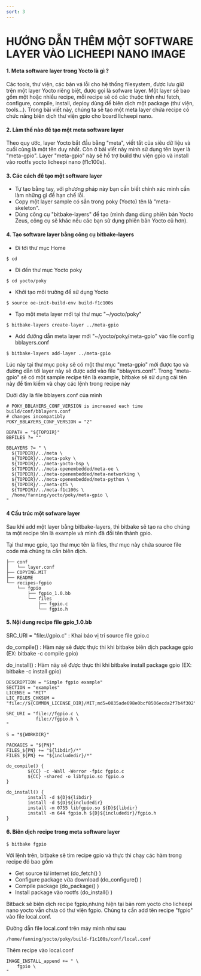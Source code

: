 ```yaml
---
sort: 3
---
```


# HƯỚNG DẪN THÊM MỘT SOFTWARE LAYER VÀO LICHEEPI NANO IMAGE


#### 1. Meta software layer trong Yocto là gì ?

Các tools, thư viện, các bản vá lỗi cho hệ thống filesystem, được lưu giữ trên một layer Yocto riêng biệt,
được gọi là sofware layer. Một layer sẽ bao gồm một hoặc nhiểu recipe, mỗi recipe sẽ có các thuộc tính
như fetch, configure, compile, install, deploy dùng để biên dịch một package (thư viện, tools...). Trong
bài viết này, chúng ta sẽ tạo một meta layer chứa recipe có chức năng biên dịch thư viện gpio cho board 
licheepi nano.


#### 2. Làm thế nào để tạo một meta software layer

Theo quy ước, layer Yocto bắt đầu bằng "meta", viết tắt của siêu dữ liệu và cuối cùng là một tên duy nhất.
Còn ở bài viết này mình sử dụng tên layer là "meta-gpio". Layer "meta-gpio" này sẽ hổ trợ build thư viện 
gpio và install vào rootfs yocto licheepi nano (f1c100s).

#### 3. Các cách để tạo một software layer
- Tự tạo bằng tay, với phương pháp này bạn cần biết chính xác mình cần làm những gì để hạn chế lỗi.
- Copy một layer sample có sẳn trong poky (Yocto) tên là "meta-skeleton".
- Dùng công cụ "bitbake-layers" để tạo (mình đang dùng phiên bản Yocto Zeus, công cụ sẽ khác nếu các bạn
sử dụng phiên bản Yocto cũ hơn).

#### 4. Tạo software layer bằng công cụ bitbake-layers
- Đi tới thư mục Home

```shell
$ cd
```
- Đi đến thư mục Yocto poky

```shell
$ cd yocto/poky
```

- Khởi tạo môi trường để sử dụng Yocto

```shell
$ source oe-init-build-env build-f1c100s
```

- Tạo một meta layer mới tại thư mục "~/yocto/poky"

```shell
$ bitbake-layers create-layer ../meta-gpio
```

- Add đường dẫn meta layer mới "~/yocto/poky/meta-gpio" vào file config bblayers.conf

```shell
$ bitbake-layers add-layer ../meta-gpio
```

Lúc này tại thư mục poky sẽ có một thư mục "meta-gpio" mới được tạo và đường dẫn tới layer này sẽ được add vào 
file "bblayers.conf". Trong "meta-gpio" sẽ có một sample recipe tên là example, bitbake sẽ sử dụng cái 
tên này để tìm kiếm và chạy các lệnh trong recipe này


Dưới đây là file bblayers.conf của mình

```shell
# POKY_BBLAYERS_CONF_VERSION is increased each time build/conf/bblayers.conf
# changes incompatibly
POKY_BBLAYERS_CONF_VERSION = "2"

BBPATH = "${TOPDIR}"
BBFILES ?= ""

BBLAYERS ?= " \
  ${TOPDIR}/../meta \
  ${TOPDIR}/../meta-poky \
  ${TOPDIR}/../meta-yocto-bsp \
  ${TOPDIR}/../meta-openembedded/meta-oe \
  ${TOPDIR}/../meta-openembedded/meta-networking \
  ${TOPDIR}/../meta-openembedded/meta-python \
  ${TOPDIR}/../meta-qt5 \
  ${TOPDIR}/../meta-f1c100s \
  /home/fanning/yocto/poky/meta-gpio \
"
```

#### 4 Cấu trúc một sofware layer

Sau khi add một layer bằng bitbake-layers, thì bitbake sẽ tạo ra cho chúng ta một recipe tên là example
và mình đã đổi tên thành gpio.

Tại thư mục gpio, tạo thư mục tên là files, thư mục này chứa source file code mà chúng ta cần biên dịch.

```shell
├── conf
│   └── layer.conf
├── COPYING.MIT
├── README
└── recipes-fgpio
    └── fgpio
        ├── fgpio_1.0.bb
        └── files
            ├── fgpio.c
            └── fgpio.h
```

#### 5. Nội dung recipe file gpio_1.0.bb 

SRC_URI = "file://gpio.c" : Khai báo vị trí source file gpio.c

do_compile() : Hàm này sẽ được thực thi khi bitbake biên dịch package gpio (EX: bitbake -c compile gpio)

do_install() : Hàm này sẽ được thực thi khi bitbake install package gpio (EX: bitbake -c install gpio)


```shell
DESCRIPTION = "Simple fgpio example"
SECTION = "examples"
LICENSE = "MIT"
LIC_FILES_CHKSUM = "file://${COMMON_LICENSE_DIR}/MIT;md5=0835ade698e0bcf8506ecda2f7b4f302"

SRC_URI = "file://fgpio.c \
           file://fgpio.h \ 
"

S = "${WORKDIR}"

PACKAGES = "${PN}"
FILES_${PN} += "${libdir}/*"
FILES_${PN} += "${includedir}/*"

do_compile() {
        ${CC} -c -Wall -Werror -fpic fgpio.c
        ${CC} -shared -o libfgpio.so fgpio.o
}

do_install() {
        install -d ${D}${libdir}
        install -d ${D}${includedir}
        install -m 0755 libfgpio.so ${D}${libdir}
        install -m 644 fgpio.h ${D}${includedir}/fgpio.h
}

```

#### 6. Biên dịch recipe trong meta software layer

```shell
$ bitbake fgpio
```

Với lệnh trên, bitbake sẽ tìm recipe gpio và thực thi chạy các hàm trong recipe đó bao gồm
+ Get source từ internet (do_fetch() )
+ Configure package vừa download (do_configure() )
+ Compile package (do_package() )
+ Install package vào rootfs (do_install() )

Bitback sẽ biên dịch recipe fgpio,nhưng hiện tại bản rom yocto cho licheepi nano yocto vẫn 
chưa có thư viện fgpio. Chúng ta cần add tên recipe "fgpio" vào file local.conf.

Đường dẫn file local.conf trên máy mình như sau

```shell
/home/fanning/yocto/poky/build-f1c100s/conf/local.conf
```
Thêm recipe vào local.conf

```shell
IMAGE_INSTALL_append += " \
    fgpio \
"
```
